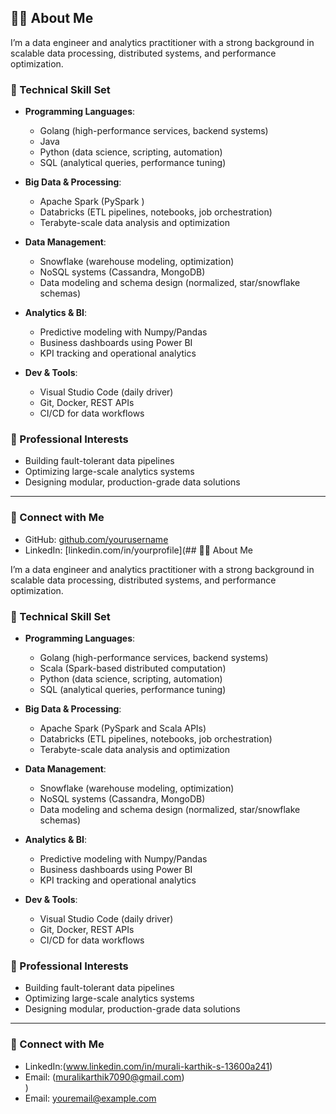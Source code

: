 ## 👨‍💻 About Me

I’m a data engineer and analytics practitioner with a strong background in scalable data processing, distributed systems, and performance optimization.

### 🔧 Technical Skill Set

- **Programming Languages**:  
  - Golang (high-performance services, backend systems)  
  - Java 
  - Python (data science, scripting, automation)  
  - SQL (analytical queries, performance tuning)

- **Big Data & Processing**: 
  - Apache Spark (PySpark )  
  - Databricks (ETL pipelines, notebooks, job orchestration)  
  - Terabyte-scale data analysis and optimization

- **Data Management**:  
  - Snowflake (warehouse modeling, optimization)  
  - NoSQL systems (Cassandra, MongoDB)  
  - Data modeling and schema design (normalized, star/snowflake schemas)

- **Analytics & BI**:  
  - Predictive modeling with Numpy/Pandas  
  - Business dashboards using Power BI  
  - KPI tracking and operational analytics

- **Dev & Tools**:  
  - Visual Studio Code (daily driver)  
  - Git, Docker, REST APIs  
  - CI/CD for data workflows

### 💼 Professional Interests

- Building fault-tolerant data pipelines  
- Optimizing large-scale analytics systems  
- Designing modular, production-grade data solutions

---

### 🔗 Connect with Me

- GitHub: [github.com/yourusername](https://github.com/yourusername)  
- LinkedIn: [linkedin.com/in/yourprofile](## 👨‍💻 About Me

I’m a data engineer and analytics practitioner with a strong background in scalable data processing, distributed systems, and performance optimization.

### 🔧 Technical Skill Set

- **Programming Languages**:  
  - Golang (high-performance services, backend systems)  
  - Scala (Spark-based distributed computation)  
  - Python (data science, scripting, automation)  
  - SQL (analytical queries, performance tuning)

- **Big Data & Processing**:  
  - Apache Spark (PySpark and Scala APIs)  
  - Databricks (ETL pipelines, notebooks, job orchestration)  
  - Terabyte-scale data analysis and optimization

- **Data Management**:  
  - Snowflake (warehouse modeling, optimization)  
  - NoSQL systems (Cassandra, MongoDB)  
  - Data modeling and schema design (normalized, star/snowflake schemas)

- **Analytics & BI**:  
  - Predictive modeling with Numpy/Pandas  
  - Business dashboards using Power BI  
  - KPI tracking and operational analytics

- **Dev & Tools**:  
  - Visual Studio Code (daily driver)  
  - Git, Docker, REST APIs  
  - CI/CD for data workflows

### 💼 Professional Interests

- Building fault-tolerant data pipelines  
- Optimizing large-scale analytics systems  
- Designing modular, production-grade data solutions

---

### 🔗 Connect with Me


- LinkedIn:(www.linkedin.com/in/murali-karthik-s-13600a241)  
- Email: (muralikarthik7090@gmail.com)  
)  
- Email: [youremail@example.com](mailto:youremail@example.com)  

